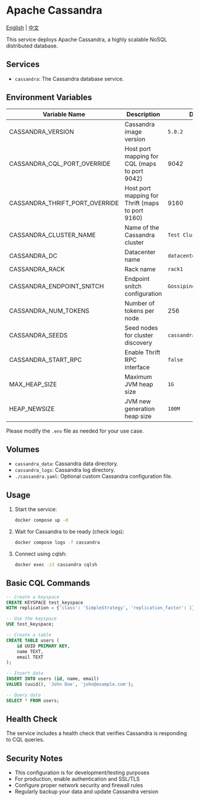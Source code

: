 # Apache Cassandra

[English](./README.md) | [中文](./README.zh.md)

This service deploys Apache Cassandra, a highly scalable NoSQL distributed database.

## Services

- `cassandra`: The Cassandra database service.

## Environment Variables

| Variable Name                  | Description                                      | Default Value                 |
| ------------------------------ | ------------------------------------------------ | ----------------------------- |
| CASSANDRA_VERSION              | Cassandra image version                          | `5.0.2`                       |
| CASSANDRA_CQL_PORT_OVERRIDE    | Host port mapping for CQL (maps to port 9042)    | 9042                          |
| CASSANDRA_THRIFT_PORT_OVERRIDE | Host port mapping for Thrift (maps to port 9160) | 9160                          |
| CASSANDRA_CLUSTER_NAME         | Name of the Cassandra cluster                    | `Test Cluster`                |
| CASSANDRA_DC                   | Datacenter name                                  | `datacenter1`                 |
| CASSANDRA_RACK                 | Rack name                                        | `rack1`                       |
| CASSANDRA_ENDPOINT_SNITCH      | Endpoint snitch configuration                    | `GossipingPropertyFileSnitch` |
| CASSANDRA_NUM_TOKENS           | Number of tokens per node                        | 256                           |
| CASSANDRA_SEEDS                | Seed nodes for cluster discovery                 | `cassandra`                   |
| CASSANDRA_START_RPC            | Enable Thrift RPC interface                      | `false`                       |
| MAX_HEAP_SIZE                  | Maximum JVM heap size                            | `1G`                          |
| HEAP_NEWSIZE                   | JVM new generation heap size                     | `100M`                        |

Please modify the `.env` file as needed for your use case.

## Volumes

- `cassandra_data`: Cassandra data directory.
- `cassandra_logs`: Cassandra log directory.
- `./cassandra.yaml`: Optional custom Cassandra configuration file.

## Usage

1. Start the service:

   ```bash
   docker compose up -d
   ```

2. Wait for Cassandra to be ready (check logs):

   ```bash
   docker compose logs -f cassandra
   ```

3. Connect using cqlsh:

   ```bash
   docker exec -it cassandra cqlsh
   ```

## Basic CQL Commands

```sql
-- Create a keyspace
CREATE KEYSPACE test_keyspace 
WITH replication = {'class': 'SimpleStrategy', 'replication_factor': 1};

-- Use the keyspace
USE test_keyspace;

-- Create a table
CREATE TABLE users (
    id UUID PRIMARY KEY,
    name TEXT,
    email TEXT
);

-- Insert data
INSERT INTO users (id, name, email) 
VALUES (uuid(), 'John Doe', 'john@example.com');

-- Query data
SELECT * FROM users;
```

## Health Check

The service includes a health check that verifies Cassandra is responding to CQL queries.

## Security Notes

- This configuration is for development/testing purposes
- For production, enable authentication and SSL/TLS
- Configure proper network security and firewall rules
- Regularly backup your data and update Cassandra version

